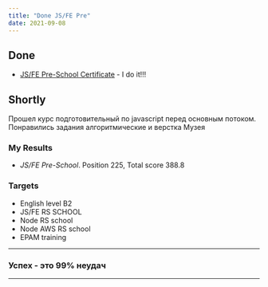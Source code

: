 ```yaml
---
title: "Done JS/FE Pre"
date: 2021-09-08
---
```


## Done

* [JS/FE Pre-School Certificate](https://app.rs.school/certificate/fuipzxu2) - I do it!!!

## Shortly

Прошел курс подготовительный по javascript перед основным потоком. Понравились задания алгоритмические и верстка Музея

### My Results

* *JS/FE Pre-School*. Position 225, Total score 388.8

### Targets

* English level B2
* JS/FE RS SCHOOL
* Node RS school
* Node AWS RS school
* EPAM training

---

### Успех - это 99% неудач

---
